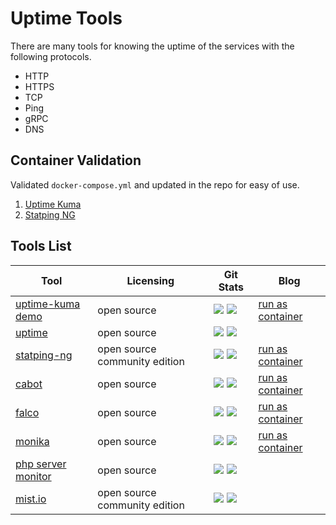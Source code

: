 # Uptime Tools

There are many tools for knowing the uptime of the services with the following protocols. 
- HTTP
- HTTPS
- TCP
- Ping
- gRPC
- DNS

## Container Validation

Validated `docker-compose.yml` and updated in the repo for easy of use.

1. [Uptime Kuma](https://github.com/Docker-X/uptime-tools/tree/main/uptime-kuma)
1. [Statping NG](https://github.com/Docker-X/uptime-tools/tree/main/statping)
## Tools List 
| Tool | Licensing | Git Stats | Blog |
|--|--|--|--|
|[uptime-kuma demo](https://demo.uptime.kuma.pet)|open source| <a target="_blank" href="https://github.com/louislam/uptime-kuma"><img src="https://img.shields.io/github/stars/louislam/uptime-kuma" /></a>  <a target="_blank" href="https://github.com/louislam/uptime-kuma"><img src="https://img.shields.io/github/last-commit/louislam/uptime-kuma" /></a>  | [run as container](blog-from-docker-x)|
|[uptime](https://upptime.js.org/)|open source|<a target="_blank" href="https://github.com/upptime/upptime"><img src="https://img.shields.io/github/stars/upptime/upptime" /></a>  <a target="_blank" href="https://github.com/upptime/upptime"><img src="https://img.shields.io/github/last-commit/upptime/upptime" /></a> ||
|[statping-ng](https://statping-ng.github.io/)|open source community edition|<a target="_blank" href="https://github.com/statping-ng/statping-ng"><img src="https://img.shields.io/github/stars/statping-ng/statping-ng" /></a>  <a target="_blank" href="https://github.com/statping-ng/statping-ng"><img src="https://img.shields.io/github/last-commit/statping-ng/statping-ng" /></a> |[run as container](blog-from-docker-x)|
|[cabot](https://github.com/arachnys/cabot)|open source|<a target="_blank" href="https://github.com/arachnys/cabot"><img src="https://img.shields.io/github/stars/arachnys/cabot" /></a>  <a target="_blank" href="https://github.com/arachnys/cabot"><img src="https://img.shields.io/github/last-commit/arachnys/cabot" /></a> |[run as container](blog-from-docker-x)|
|[falco](https://github.com/theodo/falco)|open source|<a target="_blank" href="https://github.com/theodo/falco"><img src="https://img.shields.io/github/stars/theodo/falco" /></a>  <a target="_blank" href="https://github.com/theodo/falco"><img src="https://img.shields.io/github/last-commit/theodo/falco" /></a> |[run as container](blog-from-docker-x)|
|[monika](https://monika.hyperjump.tech/)|open source|<a target="_blank" href="https://github.com/hyperjumptech/monika"><img src="https://img.shields.io/github/stars/hyperjumptech/monika" /></a>  <a target="_blank" href="https://github.com/hyperjumptech/monika"><img src="https://img.shields.io/github/last-commit/hyperjumptech/monika" /></a> |[run as container](https://monika.hyperjump.tech/tutorial/run-in-docker#_top)|
|[php server monitor](https://github.com/phpservermon/phpservermon)|open source|<a target="_blank" href="https://github.com/phpservermon/phpservermon"><img src="https://img.shields.io/github/stars/phpservermon/phpservermon" /></a>  <a target="_blank" href="https://github.com/phpservermon/phpservermon"><img src="https://img.shields.io/github/last-commit/phpservermon/phpservermon" /></a> ||
|[mist.io](https://mist.io/)|open source community edition|<a target="_blank" href="https://github.com/mistio/mist-ce"><img src="https://img.shields.io/github/stars/mistio/mist-ce" /></a>  <a target="_blank" href="https://github.com/mistio/mist-ce"><img src="https://img.shields.io/github/last-commit/mistio/mist-ce" /></a> ||

